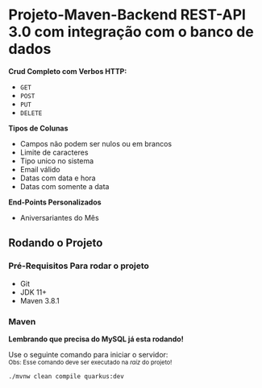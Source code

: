 # Projeto-Maven-Backend REST-API 3.0 com integração com o banco de dados
**Crud Completo com Verbos HTTP:** 
* `GET`
* `POST`
* `PUT`
* `DELETE`

**Tipos de Colunas**
- Campos não podem ser nulos ou em brancos
- Limite de caracteres
- Tipo unico no sistema
- Email válido
- Datas com data e hora
- Datas com somente a data

**End-Points Personalizados**
- Aniversariantes do Mês

## Rodando o Projeto
### Pré-Requisitos Para rodar o projeto
- Git
- JDK 11+
- Maven 3.8.1

### Maven
**Lembrando que precisa do MySQL já esta rodando!**<br/>

Use o seguinte comando para iniciar o servidor:<br/>
<small>Obs: Esse comando deve ser executado na _raiz_ do projeto!</small>
```shell script
./mvnw clean compile quarkus:dev
```

